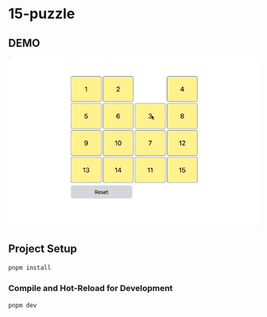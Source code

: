 # 15-puzzle

## DEMO

![alt text](demo.gif)

## Project Setup

```sh
pnpm install
```

### Compile and Hot-Reload for Development

```sh
pnpm dev
```

